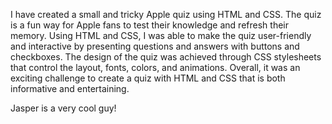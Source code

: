 I have created a small and tricky Apple quiz using HTML and CSS. 
The quiz is a fun way for Apple fans to test their knowledge and refresh their memory. 
Using HTML and CSS, I was able to make the quiz user-friendly and interactive by presenting questions and answers with buttons and checkboxes. 
The design of the quiz was achieved through CSS stylesheets that control the layout, fonts,
colors, and animations. 
Overall, it was an exciting challenge to create a quiz with HTML and CSS that is both informative and entertaining.


Jasper is a very cool guy!

